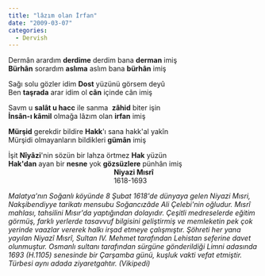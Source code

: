 ```yaml
---
title: "lâzım olan İrfan"
date: "2009-03-07"
categories: 
  - Dervish
---
```


Dermân arardım **derdime** derdim bana **derman** imiş  
**Bürhân** sorardım **aslıma** aslım bana **bürhân** imiş  
  
Sağı solu gözler idim **Dost** yüzünü görsem deyû  
Ben **taşrada** arar idim ol **cân** içinde cân imiş  
  
Savm u **salât u hacc** ile sanma  **zâhid** biter işin  
**İnsân-ı kâmil** olmağa lâzım olan **irfan** imiş  
  
**Mürşid** gerekdir bildire **Hakk**'ı sana hakk'al yakîn  
Mürşidi olmayanların bildikleri **gümân** imiş  
  
İşit **Nîyâzi**'nin sözün bir lahza örtmez **Hak** yüzün   
**Hak'dan** ayan bir **nesne** yok **gözsüzlere** pünhân imiş  
                                                      **Niyazi Mısrî**  
                                                      1618-1693

_Malatya'nın Soğanlı köyünde 8 Şubat 1618'de dünyaya gelen Niyazi Mısri, Nakşibendiyye tarikatı mensubu Soğancızâde Ali Çelebi'nin oğludur. Mısrî mahlası, tahsilini Mısır'da yaptığından dolayıdır. Çeşitli medreselerde eğitim görmüş, farklı yerlerde tasavvuf bilgisini geliştirmiş ve memleketin pek çok yerinde vaazlar vererek halkı irşad etmeye çalışmıştır. Şöhreti her yana yayılan Niyazî Mısrî, Sultan IV. Mehmet tarafından Lehistan seferine davet olunmuştur. Osmanlı sultanı tarafından sürgüne gönderildiği Limni adasında 1693 (H.1105) senesinde bir Çarşamba günü, kuşluk vakti vefat etmiştir. Türbesi aynı adada ziyaretgahtır. (Vikipedi)_
